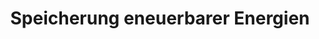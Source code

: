 ---
title:  "Speicherung eneuerbarer Energien"
decription: ""
layout: project
categories: klimawandel
permalink: /showroom/speicherung-erneuerbarer-energien
image: showroom/speicherung-erneuerbarer-energien.jpg
imageAlternativeText: ""
lang: de
ext_url: https://www.youtube.com/watch?v=3p3WcmK1Il0
---